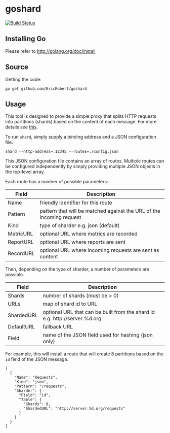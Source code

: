 goshard
=======

[![Build Status](https://travis-ci.org/EricRobert/goshard.svg?branch=master)](https://travis-ci.org/EricRobert/goshard)

Installing Go
-------------

Please refer to http://golang.org/doc/install

Source
------

Getting the code:

```
go get github.com/EricRobert/goshard
```

Usage
-----

This tool is designed to provide a simple proxy that splits HTTP requests into partitions (shards) based on the content of each message. For more details see [this](http://en.wikipedia.org/wiki/Shared_nothing_architecture).

To run `shard`, simply supply a binding address and a JSON configuration file.

```
shard --http-address=:12345 --routes=./config.json
```

This JSON configuration file contains an array of routes. Multiple routes can be configured independently by simply providing multiple JSON objects in the top-level array.

Each route has a number of possible parameters:

Field | Description
--- | ---
Name | friendly identifier for this route
Pattern | pattern that will be matched against the URL of the incoming request
Kind | type of sharder e.g. json (default)
MetricURL | optional URL where metrics are recorded
ReportURL | optional URL where reports are sent
RecordURL | optional URL where incoming requests are sent as content

Then, depending on the type of sharder, a number of parameters are possible.

Field | Description
--- | ---
Shards | number of shards (must be > 0)
URLs | map of shard id to URL
ShardedURL | optional URL that can be built from the shard id e.g. http://server.%d.org
DefaultURL | fallback URL
Field | name of the JSON field used for hashing (json only)

For example, this will install a route that will create 8 partitions based on the `id` field of the JSON message.

```
[
  {
    "Name": "Requests",
    "Kind": "json",
    "Pattern": "/requests",
    "Sharder": {
      "Field": "id",
      "Table": {
        "Shards": 8,
        "ShardedURL": "http://server.%d.org/requests"
      }
    }
  }
]
```

